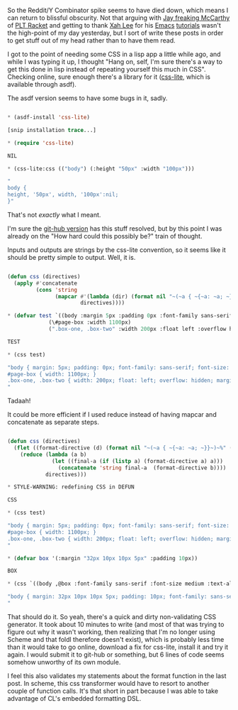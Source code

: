 So the Reddit/Y Combinator spike seems to have died down, which means I can return to blissful obscurity. Not that arguing with [Jay freaking McCarthy](http://faculty.cs.byu.edu/~jay/home/) of [PLT Racket](http://racket-lang.org/) and getting to thank [Xah Lee](http://www.blogger.com/profile/11896508961236679878) for his [Emacs](http://xahlee.org/emacs/emacs.html) [tutorials](http://xahlee.org/emacs/elisp.html) wasn't the high-point of my day yesterday, but I sort of write these posts in order to get stuff out of my head rather than to have them read.

I got to the point of needing some CSS in a lisp app a little while ago, and while I was typing it up, I thought "Hang on, self, I'm sure there's a way to get this done in lisp instead of repeating yourself this much in CSS". Checking online, sure enough there's a library for it ([css-lite](http://www.cliki.net/css-lite), which is available through asdf).

The asdf version seems to have some bugs in it, sadly.

```lisp

* (asdf-install 'css-lite)

[snip installation trace...]

* (require 'css-lite)

NIL

* (css-lite:css (("body") (:height "50px" :width "100px")))

"
body {
height, '50px', width, '100px':nil;
}"
```


That's not *exactly* what I meant.

I'm sure the [git-hub version](http://github.com/paddymul/css-lite) has this stuff resolved, but by this point I was already on the "How hard could this possibly be?" train of thought.

Inputs and outputs are strings by the css-lite convention, so it seems like it should be pretty simple to output. Well, it is.

```lisp

(defun css (directives)
  (apply #'concatenate 
         (cons 'string 
               (mapcar #'(lambda (dir) (format nil "~(~a { ~{~a: ~a; ~}}~)~%" (car dir) (cdr dir)))
                       directives))))

* (defvar test `((body :margin 5px :padding 0px :font-family sans-serif :font-size medium :text-align center)
             (\#page-box :width 1100px)
             (".box-one, .box-two" :width 200px :float left :overflow hidden :margin "0px 5px 5px 0px" :padding 0px)))

TEST

* (css test)

"body { margin: 5px; padding: 0px; font-family: sans-serif; font-size: medium; text-align: center; }
#page-box { width: 1100px; }
.box-one, .box-two { width: 200px; float: left; overflow: hidden; margin: 0px 5px 5px 0px; padding: 0px; }
"
```

Tadaah!

It could be more efficient if I used reduce instead of having mapcar and concatenate as separate steps.

```lisp

(defun css (directives)
  (flet ((format-directive (d) (format nil "~(~a { ~{~a: ~a; ~}}~)~%" (car d) (cdr d))))
    (reduce (lambda (a b)
              (let ((final-a (if (listp a) (format-directive a) a)))
                (concatenate 'string final-a  (format-directive b))))
            directives)))

* STYLE-WARNING: redefining CSS in DEFUN

CSS

* (css test)

"body { margin: 5px; padding: 0px; font-family: sans-serif; font-size: medium; text-align: center; }
#page-box { width: 1100px; }
.box-one, .box-two { width: 200px; float: left; overflow: hidden; margin: 0px 5px 5px 0px; padding: 0px; }
"

* (defvar box '(:margin "32px 10px 10px 5px" :padding 10px))

BOX

* (css `((body ,@box :font-family sans-serif :font-size medium :text-align center)))

"body { margin: 32px 10px 10px 5px; padding: 10px; font-family: sans-serif; font-size: medium; text-align: center; }
"
```

That should do it. So yeah, there's a quick and dirty non-validating CSS generator. It took about 10 minutes to write (and most of that was trying to figure out why it wasn't working, then realizing that I'm no longer using Scheme and that foldl therefore doesn't exist), which is probably less time than it would take to go online, download a fix for css-lite, install it and try it again. I would submit it to git-hub or something, but 6 lines of code seems somehow unworthy of its own module. 

I feel this also validates my statements about the format function in the last post. In scheme, this css transformer would have to resort to another couple of function calls. It's that short in part because I was able to take advantage of CL's embedded formatting DSL.
